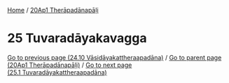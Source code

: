 
[Home](/) / [20Ap1 Therāpadānapāḷi](../20Ap1.md)

# 25 Tuvaradāyakavagga


[Go to previous page (24.10 Vāsidāyakattheraapadāna)](24/24.10.md) / [Go to parent page (20Ap1 Therāpadānapāḷi)](0.md) / [Go to next page (25.1 Tuvaradāyakattheraapadāna)](25/25.1.md)


